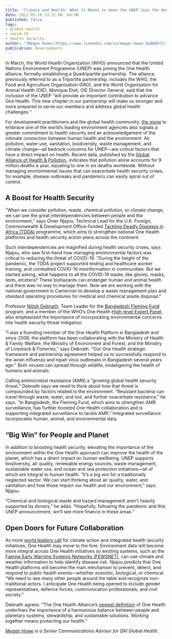 ```yaml
---
title: 'Climate and Health: What it Means to Have the UNEP Join the One Health Alliance'
date: 2022-05-18 13:22:00 -04:00
published: false
tags:
- global-health
- covid-19
- health security
author: "[Megan Howe](https://www.linkedin.com/in/megan-howe-3a868972/)"
publication: Developments
---
```


In March, the World Health Organization (WHO) announced that the United Nations Environment Programme (UNEP) was joining the One Health alliance, formally establishing a Quadripartite partnership. The alliance, previously referred to as a Tripartite partnership, includes the WHO, the Food and Agriculture Organization (FAO), and the World Organisation for Animal Health (OIE). Monique Eloit, OIE Director General, said that the inclusion of the UNEP “will provide an important contribution to advance One Health. This new chapter in our partnership will make us stronger and more prepared to serve our members and address global health challenges.”





For development practitioners and the global health community, [the move](https://www.who.int/news/item/18-03-2022-un-environment-programme-joins-alliance-to-implement-one-health-approach) to embrace one of the world’s leading environment agencies also signals a greater commitment to health security and an acknowledgement of the intimate connection between human health and the environment. Air pollution, water use, sanitation, biodiversity, waste management, and climate change—all bedrock concerns for UNEP—are critical factors that have a direct impact on health. Recent data, published by the [Global Alliance of Health & Pollution](https://gahp.net/), indicates that pollution alone accounts for 9 million deaths a year, equating to one in six deaths worldwide. Without managing environmental issues that can exacerbate health security crises, for example, disease outbreaks and pandemics can easily spiral out of control. 

## A Boost for Health Security 

“When we consider pollution, waste, chemical pollution, or climate change, we can see the great interdependencies between people and the environment,” says Omer Njajou, Technical Lead for the U.K. Foreign, Commonwealth & Development Office-funded [Tackling Deadly Diseases in Africa (TDDA)](https://www.dai.com/our-work/projects/africa-tackling-deadly-diseases-in-africa-program) programme, which aims to strengthen national One Health platforms and health security action plans across the continent.

Such interdependencies are magnified during health security crises, says Njajou, who saw first-hand how managing environmental factors was critical to reducing the threat of COVID-19. “During the height of the pandemic, the TDDA project supported testing and healthcare worker training, and combatted COVID-19 misinformation in communities. But we started asking, what happens to all the COVID-19 waste, like gloves, masks, tests, etcetera? These biohazards can endanger human and animal health and there was no way to manage them. Now we are working with the national government in Cameroon to develop a waste management plan and standard operating procedures for medical and chemical waste disposal.”

Professor [Nitish Debnath](https://www.dai.com/who-we-are/our-team/nitish-debnath), Team Leader for the [Bangladesh Fleming Fund ](https://www.dai.com/our-work/projects/bangladesh-fleming-fund)program, and a member of the WHO’s One Health [High-level Expert Panel](https://www.who.int/news/item/20-05-2021-new-international-expert-panel-to-address-the-emergence-and-spread-of-zoonotic-diseases), also emphasized the importance of incorporating environmental concerns into health security threat mitigation. 

“I was a founding member of the One Health Platform in Bangladesh and since 2008, the platform has been collaborating with the Ministry of Health & Family Welfare, the Ministry of Environment and Forest, and the Ministry of Livestock & Fisheries,” says Debnath. “Our One Health strategic framework and partnership agreement helped us to successfully respond to the avian influenza and nipah virus outbreaks in Bangladesh several years ago.” Both viruses can spread through wildlife, endangering the health of humans and animals. 

Calling antimicrobial resistance (AMR) a “growing global health security threat,” Debnath says we need to think about how that threat is compounded by factors related to the environment. “Resistant bacteria can travel through waste, water, and soil, and further exacerbate resistance,” he says. "In Bangladesh, the Fleming Fund, which aims to strengthen AMR surveillance, has further boosted One Health collaboration and is supporting integrated surveillance to tackle AMR.” Integrated surveillance incorporates human, animal, and environmental data.

## “Big Win” for People and Planet 

In addition to boosting health security, elevating the importance of the environment within the One Health approach can improve the health of the planet, which has a direct impact on human wellbeing. UNEP supports biodiversity, air quality, renewable energy sources, waste management, sustainable water use, and ocean and sea protection initiatives—all of which are integral to human health. “It’s a big win for a traditionally neglected sector. We can start thinking about air quality, water, and sanitation and how those impact our health and our environment,” says Njajou. 

“Chemical and biological waste and hazard management aren’t heavily supported by donors,” he adds. “Hopefully, following the pandemic and this UNEP announcement, we’ll see more finance in these areas.” 

## Open Doors for Future Collaboration

As more [world leaders call](https://www.g7uk.org/wp-content/uploads/2021/06/G7-Carbis-Bay-Health-Declaration-PDF-389KB-4-Pages.pdf) for climate action and integrated health security initiatives, One Health may move to the fore. Environment data will become more integral across One Health initiatives so existing systems, such as the [Famine Early Warning Systems Networks (FEWSNET)](https://fews.net/), can use climate and weather information to help identify disease risk. Njajou predicts that One Health platforms will become the main mechanism to prevent, detect, and respond to public health events—whether zoonotic, biological, or chemical. “We need to see many other people around the table and recognize non-traditional actors. I anticipate One Health being opened to include gender representatives, defence forces, communication professionals, and civil society.” 

Debnath agrees. “The One Health Alliance’s [newest definition](https://dai-global-developments.com/articles/q-and-a-how-the-one-health-approach-is-evolving-more-sustainably-and-inclusively) of One Health underlines the importance of a harmonious balance between people and planetary systems, stewardship, and sustainable solutions. Working together means protecting our health.”

*[Megan Howe](https://www.linkedin.com/in/megan-howe-3a868972/) is a Senior Communications Advisor for DAI Global Health.*